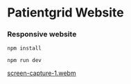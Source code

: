 # Patientgrid Website
### Responsive website

`npm install`

`npm run dev`


[screen-capture-1.webm](https://user-images.githubusercontent.com/107561146/219127817-7bd42913-eafb-46a4-bb8a-52f6977974bd.webm)
